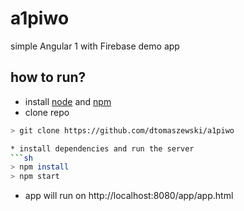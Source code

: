 # a1piwo 

simple Angular 1 with Firebase demo app

## how to run?

* install [node] and [npm]
* clone repo
```sh
> git clone https://github.com/dtomaszewski/a1piwo

* install dependencies and run the server
```sh
> npm install
> npm start
```

* app will run on http://localhost:8080/app/app.html

[node]: <https://nodejs.org/en/>
[npm]: <https://www.npmjs.com/>